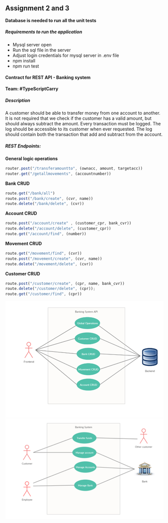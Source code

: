 ## Assignment 2 and 3

**Database is needed to run all the unit tests**

##### Requirements to run the application

-   Mysql server open
-   Run the sql file in the server
-   Adjust login credentials for mysql server in .env file
-   npm install
-   npm run test

#### Contract for REST API - Banking system

**Team: #TypeScriptCarry**


##### Description 
A customer should be able to transfer money from one account to another. It is not required that we check if the customer has a valid amount, but should always subtract the amount. Every transaction must be logged. The log should be accessible to its customer when ever requested. The log should contain both the transaction that add and subtract from the account.

##### REST Endpoints:

**General logic operations**
```ts
router.post("/transferamountto", (ownacc, amount, targetacc))
router.get("/getallmovements", (accountnumber))
```

**Bank CRUD**
```ts
route.get("/bank/all")
route.post("/bank/create", (cvr, name))
route.delete("/bank/delete", (cvr))
```

**Account CRUD**
```ts
route.post("/account/create" , (customer_cpr, bank_cvr))
route.delete("/account/delete", (customer_cpr))
route.get("/account/find", (number))
```

**Movement CRUD**
```ts
route.get("/movement/find", (cvr))
route.post("/movement/create", (cvr, name))
route.delete("/movement/delete", (cvr))
```

**Customer CRUD**
```ts
route.post("/customer/create", (cpr, name, bank_cvr))
route.delete("/customer/delete", (cpr));
route.get("/customer/find", (cpr))
```


<img src="./images/useCase1.png" />
<img src="./images/useCase2.png" />
